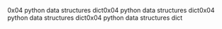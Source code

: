 0x04 python data structures dict0x04 python data structures dict0x04 python data structures dict0x04 python data structures dict
